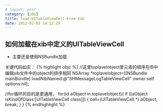 ```yaml
---
# layout: post
category: [iOS]
title: load-UITableViewCell-From-Xib
date: 2012-02-03 14:12:29
---
```

## 如何加载在xib中定义的UITableViewCell

- 主要还是使用NSBundle加载

关键代码如实：
{% highlight objc %}
//这里toplavelobject里元素的顺序在IB中编辑xib文件中的object的排序相同
NSArray *toplavelobject=[[NSBundle mainBundle] loadNibNamed:@"SHMessageLogTableViewCell" owner:self options:nil];

//for循环的目的是更通用，
for(id aObject in toplavelobject){
	if ([aObject isKindOfClass:[UITableViewCell class]])	{
		cell=(UITableViewCell *) aObject;
		break;
	}
}
{% endhighlight %}
